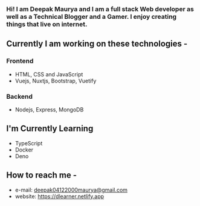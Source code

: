 ### Hi! I am Deepak Maurya and I am a full stack Web developer as well as a Technical Blogger and a Gamer. I enjoy creating things that live on internet.

## Currently I am working on these technologies -
### Frontend
- HTML, CSS and JavaScript
- Vuejs, Nuxtjs, Bootstrap, Vuetify

### Backend
- Nodejs, Express, MongoDB

## I'm Currently Learning

- TypeScript
- Docker
- Deno


## How to reach me -

- e-mail: deepak04122000maurya@gmail.com 
- website: https://dlearner.netlify.app
